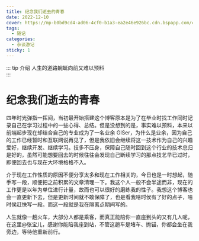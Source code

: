 ```yaml
---
title: 纪念我们逝去的青春
date: 2022-12-10
cover: https://mp-b0bd9cd4-ad06-4cf0-b1a3-ea2e46e926bc.cdn.bspapp.com/cloudstorage/48d39a49-6fb2-49d6-ae42-fd2b8f001404.jpg
tags:
  - 随记
categories:
  - 杂谈游记
sticky: 1
---
```


::: tip 介绍
人生的道路蜿蜒向前又难以预料<br>
:::

# 纪念我们逝去的青春

四年时光弹指一挥间，当初最开始搭建这个博客原本是为了在毕业时找工作同时记录自己在学习过程中的一些心得、总结。但是没想到的是，事实难以预料，本来以前端起步现在却结合自己的专业成为了一名业余 GISer，为什么是业余，因为自己的工作已经暂时和互联网说再见了，但是我依旧会继续将这一技术作为自己的兴趣爱好，继续开发、继续学习。技多不压身，保障自己随时回到这个行业的技术总归是好的，虽然可能想要回去的时候往往会发现自己断续学习的那点技艺早已过时，即便回去也与现在大环境格格不入。

介于现在工作性质的原因不便分享太多和现在工作相关的，今日也是一时想起，随手写一段，顺便把之前积累的文章清理一下。我这个人一般不会半途而非，现在的工作更是以年为单位进行计量，故而也可以很好的磨练我的性子。我想这个博客也会一直更新下去，但是更新时间就不敢保障了，也是看我啥时侯有了好的点子，啥时侯赶快写一段。而这一段就是我在隔离点期间写的。

人生就像一趟火车，大部分人都是乘客，而真正能陪你一直座到头的又有几人呢，在这里@张宝儿，感谢你能陪我座到站，不管这趟车是堵车、抛锚，你都会坐在我旁边，等待他重新前行。
